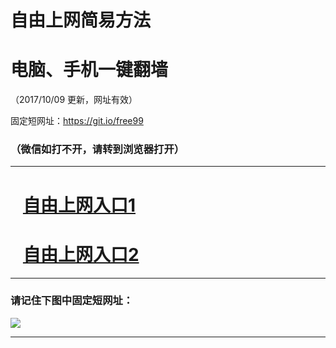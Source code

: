 ﻿# 自由上网简易方法

# 电脑、手机一键翻墙

（2017/10/09 更新，网址有效）

固定短网址：https://git.io/free99

### （微信如打不开，请转到浏览器打开）


***





# &nbsp;&nbsp; <a href="http://ft35914757.fwq-tz-1001.info/fwqtz01.html?t=10090012379 " target="_blank">自由上网入口1</a>
# &nbsp;&nbsp; <a href="http://ft2117010847.fwq-tz-1002.info/fwqtz02.html?t=100900129310 " target="_blank">自由上网入口2</a>
***

### 请记住下图中固定短网址：

<img src="https://s3-us-west-2.amazonaws.com/fwq-1001/yjfq-20170905okok.png" /> 


***

